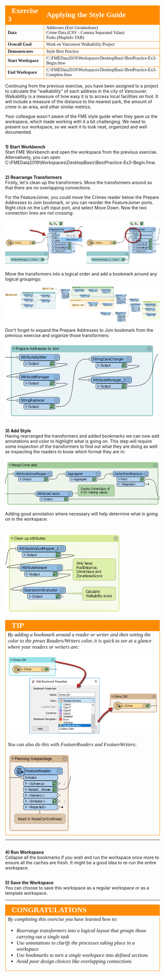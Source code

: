 <!--Exercise Section-->


<table style="border-spacing: 0px;border-collapse: collapse;font-family:serif">
<tr>
<td width=25% style="vertical-align:middle;background-color:darkorange;border: 2px solid darkorange">
<i class="fa fa-cogs fa-lg fa-pull-left fa-fw" style="color:white;padding-right: 12px;vertical-align:text-top"></i>
<span style="color:white;font-size:x-large;font-weight: bold">Exercise 3</span>
</td>
<td style="border: 2px solid darkorange;background-color:darkorange;color:white">
<span style="color:white;font-size:x-large;font-weight: bold">Applying the Style Guide</span>
</td>
</tr>

<tr>
<td style="border: 1px solid darkorange; font-weight: bold">Data</td>
<td style="border: 1px solid darkorange">Addresses (Esri Geodatabase)<br>Crime Data (CSV - Comma Separated Value)<br>Parks (MapInfo TAB)</td>
</tr>

<tr>
<td style="border: 1px solid darkorange; font-weight: bold">Overall Goal</td>
<td style="border: 1px solid darkorange">Work on Vancouver Walkability Project</td>
</tr>

<tr>
<td style="border: 1px solid darkorange; font-weight: bold">Demonstrates</td>
<td style="border: 1px solid darkorange">Style Best Practice</td>
</tr>

<tr>
<td style="border: 1px solid darkorange; font-weight: bold">Start Workspace</td>
<td style="border: 1px solid darkorange">C:\FMEData2019\Workspaces\DesktopBasic\BestPractice-Ex3-Begin.fmw</td>
</tr>

<tr>
<td style="border: 1px solid darkorange; font-weight: bold">End Workspace</td>
<td style="border: 1px solid darkorange">C:\FMEData2019\Workspaces\DesktopBasic\BestPractice-Ex3-Complete.fmw</td>
</tr>

</table>

Continuing from the previous exercise, you have been assigned to a project to calculate the "walkability" of each address in the city of Vancouver. Walkability is a measure of how easy it is to access local facilities on foot. It will include a measure of the distance to the nearest park, the amount of crime in an area, and other similar metrics.

Your colleague wasn't aware of the FME style guide when they gave us the workspace, which made working with it a bit challenging. We need to present our workspace, so we want it to look neat, organized and well documented.


<br>**1) Start Workbench**
<br>Start FME Workbench and open the workspace from the previous exercise. Alternatively, you can open
C:\FMEData2019\Workspaces\DesktopBasic\BestPractice-Ex3-Begin.fmw.


<br>**2) Rearrange Transformers**
<br>Firstly, let's clean up the transformers. Move the transformers around so that there are no overlapping connections.

For the FeatureJoiner, you could move the Crimes reader below the Prepare Addresses to Join bookmark, or you can reorder the FeatureJoiner ports. Right click on the Left input port, and select Move Down. Now the two connection lines are not crossing:

![](./Images/Img5.212.Ex3.MoveInputPorts.png)

Move the transformers into a logical order and add a bookmark around any logical groupings:

![](./Images/Img5.213.Ex3.BookmarkedWorkspace.png)

Don't forget to expand the Prepare Addresses to Join bookmark from the previous exercise and organize those transformers:

![](./Images/Img5.214.Ex3.RearrangedFirstPart.png)


<br>**3) Add Style**
<br>Having rearranged the transformers and added bookmarks we can now add annotations and color to highlight what is going on. This step will require some inspection of the transformers to find out what they are doing as well as inspecting the readers to know which format they are in:

![](./Images/Img5.215.Ex3.MergeCrimeBookmark.png)


Adding good annotation where necessary will help determine what is going on in the workspace:

![](./Images/Img5.216.Ex3.CleanUpAttributeBookmark.png)
---

<!--Tip Section-->

<table style="border-spacing: 0px">
<tr>
<td style="vertical-align:middle;background-color:darkorange;border: 2px solid darkorange">
<i class="fa fa-info-circle fa-lg fa-pull-left fa-fw" style="color:white;padding-right: 12px;vertical-align:text-top"></i>
<span style="color:white;font-size:x-large;font-weight: bold;font-family:serif">TIP</span>
</td>
</tr>

<tr>
<td style="border: 1px solid darkorange">
<span style="font-family:serif; font-style:italic; font-size:larger">
By adding a bookmark around a reader or writer and then setting the color to the preset Readers/Writers color, it is quick to see at a glance where your readers or writers are:
<br>
<br><img src ="./Images/Img5.217.Ex3.BookmarkProperties.png">
<br>
<br>You can also do this with FeatureReaders and FeatureWriters:
<br><br><img src="./Images/Img5.218.Ex3.FeatureReaderBookmark.png">
</span>
</td>
</tr>
</table>

---


<br>**4) Run Workspace**
<br>Collapse all the bookmarks if you wish and run the workspace once more to ensure all the caches are fresh. It might be a good idea to re-run the entire workspace.


<br>**5) Save the Workspace**
<br>You can choose to save this workspace as a regular workspace or as a template workspace.  

---

<!--Exercise Congratulations Section-->

<table style="border-spacing: 0px">
<tr>
<td style="vertical-align:middle;background-color:darkorange;border: 2px solid darkorange">
<i class="fa fa-thumbs-o-up fa-lg fa-pull-left fa-fw" style="color:white;padding-right: 12px;vertical-align:text-top"></i>
<span style="color:white;font-size:x-large;font-weight: bold;font-family:serif">CONGRATULATIONS</span>
</td>
</tr>

<tr>
<td style="border: 1px solid darkorange">
<span style="font-family:serif; font-style:italic; font-size:larger">
By completing this exercise you have learned how to:
<br>
<ul><li>Rearrange transformers into a logical layout that groups those carrying out a single task</li>
<li>Use annotations to clarify the processes taking place in a workspace</li>
<li>Use bookmarks to turn a single workspace into defined sections</li>
<li>Avoid poor design choices like overlapping connections</li></ul>
</span>
</td>
</tr>
</table>
